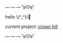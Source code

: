 — — — ˚ʚ♡ɞ˚

hello \\(^_^)/🌷

current project: [crown hill](https://github.com/tennie-png/crownhill/tree/main#readme)

— — — ˚ʚ♡ɞ˚
